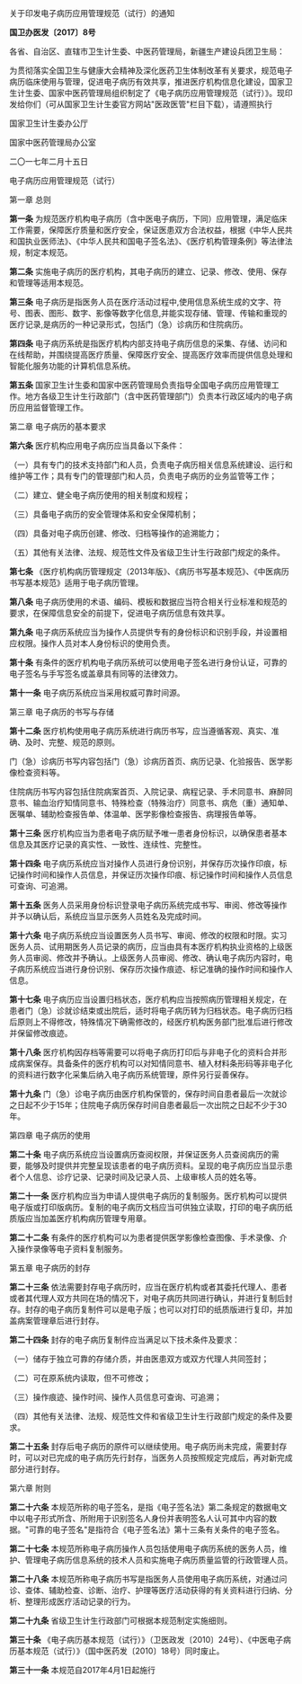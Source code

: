 关于印发电子病历应用管理规范（试行）的通知

**国卫办医发〔2017〕8号**

各省、自治区、直辖市卫生计生委、中医药管理局，新疆生产建设兵团卫生局：

为贯彻落实全国卫生与健康大会精神及深化医药卫生体制改革有关要求，规范电子病历临床使用与管理，促进电子病历有效共享，推进医疗机构信息化建设，国家卫生计生委、国家中医药管理局组织制定了《电子病历应用管理规范（试行）》。现印发给你们（可从国家卫生计生委官方网站"医政医管"栏目下载），请遵照执行

国家卫生计生委办公厅

国家中医药管理局办公室

二〇一七年二月十五日

电子病历应用管理规范（试行）

第一章 总则

**第一条** 为规范医疗机构电子病历（含中医电子病历，下同）应用管理，满足临床工作需要，保障医疗质量和医疗安全，保证医患双方合法权益，根据《中华人民共和国执业医师法》、《中华人民共和国电子签名法》、《医疗机构管理条例》等法律法规，制定本规范。

**第二条** 实施电子病历的医疗机构，其电子病历的建立、记录、修改、使用、保存和管理等适用本规范。

**第三条** 电子病历是指医务人员在医疗活动过程中,使用信息系统生成的文字、符号、图表、图形、数字、影像等数字化信息,并能实现存储、管理、传输和重现的医疗记录,是病历的一种记录形式，包括门（急）诊病历和住院病历。

**第四条** 电子病历系统是指医疗机构内部支持电子病历信息的采集、存储、访问和在线帮助，并围绕提高医疗质量、保障医疗安全、提高医疗效率而提供信息处理和智能化服务功能的计算机信息系统。

**第五条** 国家卫生计生委和国家中医药管理局负责指导全国电子病历应用管理工作。地方各级卫生计生行政部门（含中医药管理部门）负责本行政区域内的电子病历应用监督管理工作。

第二章 电子病历的基本要求

**第六条** 医疗机构应用电子病历应当具备以下条件：

（一）具有专门的技术支持部门和人员，负责电子病历相关信息系统建设、运行和维护等工作；具有专门的管理部门和人员，负责电子病历的业务监管等工作；

（二）建立、健全电子病历使用的相关制度和规程；

（三）具备电子病历的安全管理体系和安全保障机制；

（四）具备对电子病历创建、修改、归档等操作的追溯能力；

（五）其他有关法律、法规、规范性文件及省级卫生计生行政部门规定的条件。

**第七条** 《医疗机构病历管理规定（2013年版》、《病历书写基本规范》、《中医病历书写基本规范》适用于电子病历管理。

**第八条** 电子病历使用的术语、编码、模板和数据应当符合相关行业标准和规范的要求，在保障信息安全的前提下，促进电子病历信息有效共享。

**第九条** 电子病历系统应当为操作人员提供专有的身份标识和识别手段，并设置相应权限。操作人员对本人身份标识的使用负责。

**第十条** 有条件的医疗机构电子病历系统可以使用电子签名进行身份认证，可靠的电子签名与手写签名或盖章具有同等的法律效力。

**第十一条** 电子病历系统应当采用权威可靠时间源。

第三章 电子病历的书写与存储

**第十二条** 医疗机构使用电子病历系统进行病历书写，应当遵循客观、真实、准确、及时、完整、规范的原则。

门（急）诊病历书写内容包括门（急）诊病历首页、病历记录、化验报告、医学影像检查资料等。

住院病历书写内容包括住院病案首页、入院记录、病程记录、手术同意书、麻醉同意书、输血治疗知情同意书、特殊检查（特殊治疗）同意书、病危（重）通知单、医嘱单、辅助检查报告单、体温单、医学影像检查报告、病理报告单等。

**第十三条** 医疗机构应当为患者电子病历赋予唯一患者身份标识，以确保患者基本信息及其医疗记录的真实性、一致性、连续性、完整性。

**第十四条** 电子病历系统应当对操作人员进行身份识别，并保存历次操作印痕，标记操作时间和操作人员信息，并保证历次操作印痕、标记操作时间和操作人员信息可查询、可追溯。

**第十五条** 医务人员采用身份标识登录电子病历系统完成书写、审阅、修改等操作并予以确认后，系统应当显示医务人员姓名及完成时间。

**第十六条** 电子病历系统应当设置医务人员书写、审阅、修改的权限和时限。实习医务人员、试用期医务人员记录的病历，应当由具有本医疗机构执业资格的上级医务人员审阅、修改并予确认。上级医务人员审阅、修改、确认电子病历内容时，电子病历系统应当进行身份识别、保存历次操作痕迹、标记准确的操作时间和操作人信息。

**第十七条** 电子病历应当设置归档状态，医疗机构应当按照病历管理相关规定，在患者门（急）诊就诊结束或出院后，适时将电子病历转为归档状态。电子病历归档后原则上不得修改，特殊情况下确需修改的，经医疗机构医务部门批准后进行修改并保留修改痕迹。

**第十八条** 医疗机构因存档等需要可以将电子病历打印后与非电子化的资料合并形成病案保存。具备条件的医疗机构可以对知情同意书、植入材料条形码等非电子化的资料进行数字化采集后纳入电子病历系统管理，原件另行妥善保存。

**第十九条** 门（急）诊电子病历由医疗机构保管的，保存时间自患者最后一次就诊之日起不少于15年；住院电子病历保存时间自患者最后一次出院之日起不少于30年。

第四章 电子病历的使用

**第二十条** 电子病历系统应当设置病历查阅权限，并保证医务人员查阅病历的需要，能够及时提供并完整呈现该患者的电子病历资料。呈现的电子病历应当显示患者个人信息、诊疗记录、记录时间及记录人员、上级审核人员的姓名等。

**第二十一条** 医疗机构应当为申请人提供电子病历的复制服务。医疗机构可以提供电子版或打印版病历。复制的电子病历文档应当可供独立读取，打印的电子病历纸质版应当加盖医疗机构病历管理专用章。

**第二十二条** 有条件的医疗机构可以为患者提供医学影像检查图像、手术录像、介入操作录像等电子资料复制服务。

第五章 电子病历的封存

**第二十三条** 依法需要封存电子病历时，应当在医疗机构或者其委托代理人、患者或者其代理人双方共同在场的情况下，对电子病历共同进行确认，并进行复制后封存。封存的电子病历复制件可以是电子版；也可以对打印的纸质版进行复印，并加盖病案管理章后进行封存。

**第二十四条** 封存的电子病历复制件应当满足以下技术条件及要求：

（一）储存于独立可靠的存储介质，并由医患双方或双方代理人共同签封；

（二）可在原系统内读取，但不可修改；

（三）操作痕迹、操作时间、操作人员信息可查询、可追溯；

（四）其他有关法律、法规、规范性文件和省级卫生计生行政部门规定的条件及要求。

**第二十五条** 封存后电子病历的原件可以继续使用。电子病历尚未完成，需要封存时，可以对已完成的电子病历先行封存，当医务人员按照规定完成后，再对新完成部分进行封存。

第六章 附则

**第二十六条** 本规范所称的电子签名，是指《电子签名法》第二条规定的数据电文中以电子形式所含、所附用于识别签名人身份并表明签名人认可其中内容的数据。"可靠的电子签名"是指符合《电子签名法》第十三条有关条件的电子签名。

**第二十七条** 本规范所称电子病历操作人员包括使用电子病历系统的医务人员，维护、管理电子病历信息系统的技术人员和实施电子病历质量监管的行政管理人员。

**第二十八条** 本规范所称电子病历书写是指医务人员使用电子病历系统，对通过问诊、查体、辅助检查、诊断、治疗、护理等医疗活动获得的有关资料进行归纳、分析、整理形成医疗活动记录的行为。

**第二十九条** 省级卫生计生行政部门可根据本规范制定实施细则。

**第三十条** 《电子病历基本规范（试行）》（卫医政发〔2010〕24号）、《中医电子病历基本规范（试行）》（国中医药发〔2010〕18号）同时废止。

**第三十一条** 本规范自2017年4月1日起施行
